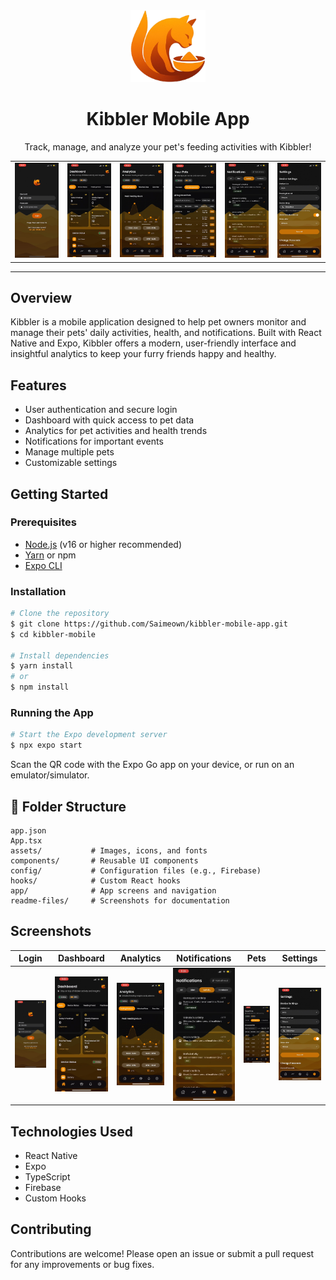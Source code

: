<div align="center">
	<img src="assets/Paw-Logo.png" alt="Kibbler Logo" width="120"/>
	<h1>Kibbler Mobile App</h1>
	<p>Track, manage, and analyze your pet's feeding activities with Kibbler!</p>
</div>


<table>
	<tr>
		<td><img src="./readme-files/login.png" alt="Login Demo" width="150"/></td>
		<td><img src="./readme-files/dashboard.png" alt="Dashboard Demo" width="150"/></td>
		<td><img src="./readme-files/analytics.png" alt="Analytics Demo" width="150"/></td>
		<td><img src="./readme-files/pets.png" alt="Pets Demo" width="150"/></td>
		<td><img src="./readme-files/notifications.png" alt="Notifications Demo" width="150"/></td>
		<td><img src="./readme-files/settings.png" alt="Settings Demo" width="150"/></td>
	</tr>
</table>

---

## Overview
Kibbler is a mobile application designed to help pet owners monitor and manage their pets' daily activities, health, and notifications. Built with React Native and Expo, Kibbler offers a modern, user-friendly interface and insightful analytics to keep your furry friends happy and healthy.

## Features
- User authentication and secure login
- Dashboard with quick access to pet data
- Analytics for pet activities and health trends
- Notifications for important events
- Manage multiple pets
- Customizable settings

## Getting Started

### Prerequisites
- [Node.js](https://nodejs.org/) (v16 or higher recommended)
- [Yarn](https://yarnpkg.com/) or npm
- [Expo CLI](https://docs.expo.dev/get-started/installation/)

### Installation
```bash
# Clone the repository
$ git clone https://github.com/Saimeown/kibbler-mobile-app.git
$ cd kibbler-mobile

# Install dependencies
$ yarn install
# or
$ npm install
```

### Running the App
```bash
# Start the Expo development server
$ npx expo start
```
Scan the QR code with the Expo Go app on your device, or run on an emulator/simulator.

## 📂 Folder Structure
```
app.json
App.tsx
assets/           # Images, icons, and fonts
components/       # Reusable UI components
config/           # Configuration files (e.g., Firebase)
hooks/            # Custom React hooks
app/              # App screens and navigation
readme-files/     # Screenshots for documentation
```

## Screenshots
| Login | Dashboard | Analytics | Notifications | Pets | Settings |
|-------|-----------|-----------|---------------|------|----------|
| ![](readme-files/login.png) | ![](readme-files/dashboard.png) | ![](readme-files/analytics.png) | ![](readme-files/notifications.png) | ![](readme-files/pets.png) | ![](readme-files/settings.png) |

## Technologies Used
- React Native
- Expo
- TypeScript
- Firebase
- Custom Hooks

## Contributing
Contributions are welcome! Please open an issue or submit a pull request for any improvements or bug fixes.
